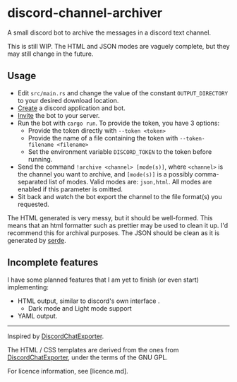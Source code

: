 # discord-channel-archiver

A small discord bot to archive the messages in a discord text channel.

This is still WIP. The HTML and JSON modes are vaguely complete, but they may still change in the future.

## Usage

- Edit `src/main.rs` and change the value of the constant `OUTPUT_DIRECTORY` to your desired download location.
- [Create](https://discordpy.readthedocs.io/en/latest/discord.html#creating-a-bot-account) a discord application and bot.
- [Invite](https://discordpy.readthedocs.io/en/latest/discord.html#inviting-your-bot) the bot to your server.
- Run the bot with `cargo run`. To provide the token, you have 3 options:
  - Provide the token directly with `--token <token>`
  - Provide the name of a file containing the token with `--token-filename <filename>`
  - Set the environment variable `DISCORD_TOKEN` to the token before running.
- Send the command `!archive <channel> [mode(s)]`, where `<channel>` is the channel you want to archive, and `[mode(s)]` is a possibly comma-separated list of modes. Valid modes are: `json,html`. All modes are enabled if this parameter is omitted.
- Sit back and watch the bot export the channel to the file format(s) you requested.

The HTML generated is very messy, but it should be well-formed. This means that an html formatter such as prettier may be used to clean it up. I'd recommend this for archival purposes. The JSON should be clean as it is generated by [serde](https://github.com/serde-rs/json).

## Incomplete features

I have some planned features that I am yet to finish (or even start) implementing:

- HTML output, similar to discord's own interface .
  - Dark mode and Light mode support
- YAML output.

---

Inspired by [DiscordChatExporter](https://github.com/Tyrrrz/DiscordChatExporter).

The HTML / CSS templates are derived from the ones from [DiscordChatExporter](https://github.com/Tyrrrz/DiscordChatExporter), under the terms of the GNU GPL.

For licence information, see [licence.md].
